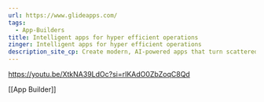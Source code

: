 ```yaml
---
url: https://www.glideapps.com/
tags:
  - App-Builders
title: Intelligent apps for hyper efficient operations
zinger: Intelligent apps for hyper efficient operations
description_site_cp: Create modern, AI-powered apps that turn scattered data into actionable insights and automate manual work—no coding required.
---
```


https://youtu.be/XtkNA39LdOc?si=rIKAdO0ZbZoqC8Qd

[[App Builder]]
